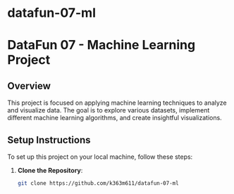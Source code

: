 # datafun-07-ml
# DataFun 07 - Machine Learning Project

## Overview
This project is focused on applying machine learning techniques to analyze and visualize data. The goal is to explore various datasets, implement different machine learning algorithms, and create insightful visualizations.

## Setup Instructions
To set up this project on your local machine, follow these steps:

1. **Clone the Repository**:
   ```bash
   git clone https://github.com/k363m611/datafun-07-ml

